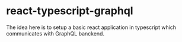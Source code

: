 # react-typescript-graphql
The idea here is to setup a basic react application in typescript which communicates with GraphQL banckend.
